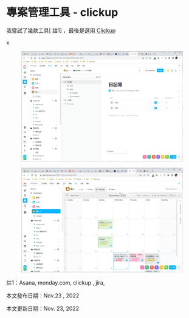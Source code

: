# 專案管理工具 - clickup

我嘗試了幾款工具\[ 註1] ，最後是選用 [Clickup](https://clickup.com/?fp\_ref=9g619)

x

<figure><img src="../.gitbook/assets/image.png" alt=""><figcaption></figcaption></figure>

<figure><img src="../.gitbook/assets/image (2).png" alt=""><figcaption></figcaption></figure>

註1：Asana, monday.com, clickup , jira,&#x20;



本文發布日期：Nov.23 , 2022

本文更新日期：Nov. 23, 2022
